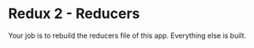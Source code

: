 # Redux 2 - Reducers

Your job is to rebuild the reducers file of this app. Everything else is built.